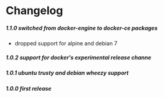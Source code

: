 # Changelog

##### 1.1.0 switched from docker-engine to docker-ce packages
* dropped support for alpine and debian 7

##### 1.0.2 support for docker's experimental release channe

##### 1.0.1 ubuntu trusty and debian wheezy support

##### 1.0.0 first release
